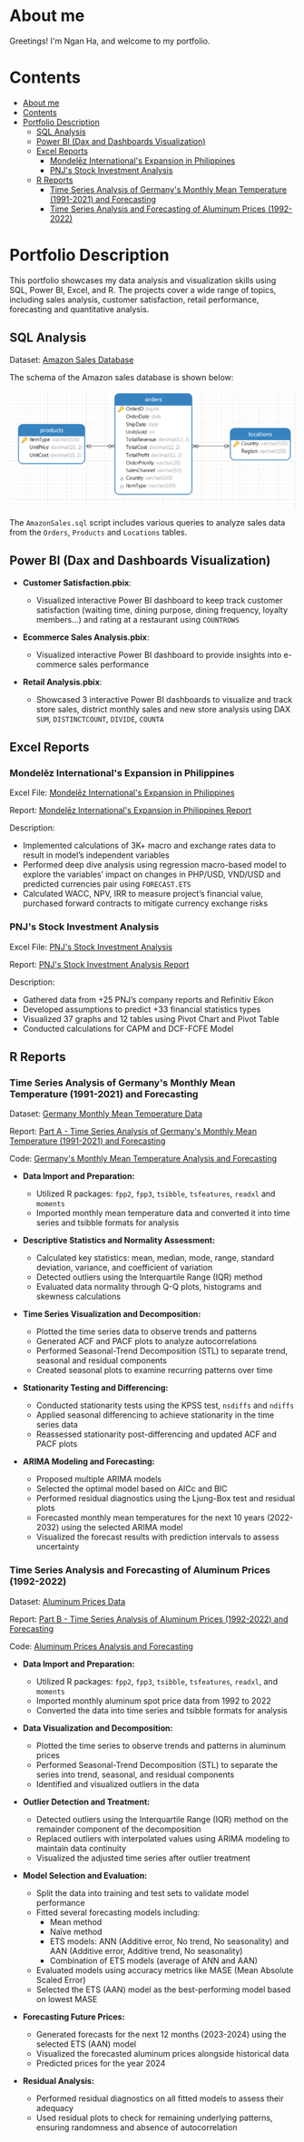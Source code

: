 

# About me
Greetings! I'm Ngan Ha, and welcome to my portfolio.

# Contents
  
<!-- TOC -->

- [About me](#about-me)
- [Contents](#contents)
- [Portfolio Description](#portfolio-description)
  - [SQL Analysis](#sql-analysis)
  - [Power BI (Dax and Dashboards Visualization)](#power-bi-dax-and-dashboards-visualization)
  - [Excel Reports](#excel-reports)
    - [Mondelēz International's Expansion in Philippines](#mondelēz-internationals-expansion-in-philippines)
    - [PNJ's Stock Investment Analysis](#pnjs-stock-investment-analysis)
  - [R Reports](#r-reports)
    - [Time Series Analysis of Germany's Monthly Mean Temperature (1991-2021) and Forecasting](#time-series-analysis-of-germanys-monthly-mean-temperature-1991-2021-and-forecasting)
    - [Time Series Analysis and Forecasting of Aluminum Prices (1992-2022)](#time-series-analysis-and-forecasting-of-aluminum-prices-1992-2022)

<!-- /TOC -->

# Portfolio Description

This portfolio showcases my data analysis and visualization skills using SQL, Power BI, Excel, and R. The projects cover a wide range of topics, including sales analysis, customer satisfaction, retail performance, forecasting and quantitative analysis.


## SQL Analysis

Dataset: [Amazon Sales Database](Datasets/AmazonSalesData.csv)

The schema of the Amazon sales database is shown below:

![Database Schema Diagram](AmazonSales_schema_figure.png)

The `AmazonSales.sql` script includes various queries to analyze sales data from the `Orders`, `Products` and `Locations` tables.


## Power BI (Dax and Dashboards Visualization)

- **Customer Satisfaction.pbix**: 
  - Visualized interactive Power BI dashboard to keep track customer satisfaction (waiting time, dining purpose, dining frequency, loyalty members...) and rating at a restaurant using `COUNTROWS` 

- **Ecommerce Sales Analysis.pbix**: 
  - Visualized interactive Power BI dashboard to provide insights into e-commerce sales performance

- **Retail Analysis.pbix**: 
  - Showcased 3 interactive Power BI dashboards to visualize and track store sales, district monthly sales and new store analysis using DAX `SUM`, `DISTINCTCOUNT`, `DIVIDE`, `COUNTA` 

## Excel Reports
### Mondelēz International's Expansion in Philippines

Excel File: [Mondelēz International's Expansion in Philippines](Datasets/Mondelēz%20International's%20Expansion%20in%20Philippines.xlsx)

Report: [Mondelēz International's Expansion in Philippines Report](Reports/Mondelēz%20International's%20Expansion%20in%20Philippines.pdf)


Description:
- Implemented calculations of 3K+ macro and exchange rates data to result in model’s independent variables
- Performed deep dive analysis using regression macro-based model to explore the variables’ impact on changes in PHP/USD, VND/USD and predicted currencies pair using `FORECAST.ETS`
- Calculated WACC, NPV, IRR to measure project’s financial value, purchased forward contracts to mitigate currency exchange risks

### PNJ's Stock Investment Analysis

Excel File: [PNJ's Stock Investment Analysis](Datasets/PNJ's%20Stock%20Investment%20Analysis.xlsx)

Report: [PNJ's Stock Investment Analysis Report](Reports/PNJ's%20Stock%20Investment%20Analysis.pdf)

Description:
- Gathered data from +25 PNJ’s company reports and Refinitiv Eikon
- Developed assumptions to predict +33 financial statistics types
- Visualized 37 graphs and 12 tables using Pivot Chart and Pivot Table
- Conducted calculations for CAPM and DCF-FCFE Model
  

## R Reports

### Time Series Analysis of Germany's Monthly Mean Temperature (1991-2021) and Forecasting

Dataset: [Germany Monthly Mean Temperature Data](Datasets/Germany's%20Monthly%20Mean%20Temperature%20(1991-2021).xlsx)

Report: [Part A - Time Series Analysis of Germany's Monthly Mean Temperature (1991-2021) and Forecasting](Reports/Germany's%20Monthly%20Temperature%20and%20Aluminium%20Prices%20Forecasting%20and%20Quantitative%20Analysis.pdf)

Code: [Germany's Monthly Mean Temperature Analysis and Forecasting](./Germany's%20Monthly%20Mean%20Temperature%20Analysis%20and%20Forecasting.R)

- **Data Import and Preparation:**
  - Utilized R packages: `fpp2`, `fpp3`, `tsibble`, `tsfeatures`, `readxl` and `moments`
  - Imported monthly mean temperature data and converted it into time series and tsibble formats for analysis

- **Descriptive Statistics and Normality Assessment:**
  - Calculated key statistics: mean, median, mode, range, standard deviation, variance, and coefficient of variation
  - Detected outliers using the Interquartile Range (IQR) method
  - Evaluated data normality through Q-Q plots, histograms and skewness calculations

- **Time Series Visualization and Decomposition:**
  - Plotted the time series data to observe trends and patterns
  - Generated ACF and PACF plots to analyze autocorrelations
  - Performed Seasonal-Trend Decomposition (STL) to separate trend, seasonal and residual components
  - Created seasonal plots to examine recurring patterns over time

- **Stationarity Testing and Differencing:**
  - Conducted stationarity tests using the KPSS test, `nsdiffs` and `ndiffs`
  - Applied seasonal differencing to achieve stationarity in the time series data
  - Reassessed stationarity post-differencing and updated ACF and PACF plots

- **ARIMA Modeling and Forecasting:**
  - Proposed multiple ARIMA models
  - Selected the optimal model based on AICc and BIC
  - Performed residual diagnostics using the Ljung-Box test and residual plots
  - Forecasted monthly mean temperatures for the next 10 years (2022-2032) using the selected ARIMA model
  - Visualized the forecast results with prediction intervals to assess uncertainty


### Time Series Analysis and Forecasting of Aluminum Prices (1992-2022)

Dataset: [Aluminum Prices Data](Datasets/Aluminum%20Prices%20(1992-2022).xlsx)


Report: [Part B - Time Series Analysis of Aluminum Prices (1992-2022) and Forecasting](Reports/Germany's%20Monthly%20Temperature%20and%20Aluminium%20Prices%20Forecasting%20and%20Quantitative%20Analysis.pdf)

Code: [Aluminum Prices Analysis and Forecasting](./Aluminum%20Prices%20Analysis%20and%20Forecasting.R)


- **Data Import and Preparation:**
  - Utilized R packages: `fpp2`, `fpp3`, `tsibble`, `tsfeatures`, `readxl`, and `moments`
  - Imported monthly aluminum spot price data from 1992 to 2022
  - Converted the data into time series and tsibble formats for analysis

- **Data Visualization and Decomposition:**
  - Plotted the time series to observe trends and patterns in aluminum prices
  - Performed Seasonal-Trend Decomposition (STL) to separate the series into trend, seasonal, and residual components
  - Identified and visualized outliers in the data

- **Outlier Detection and Treatment:**
  - Detected outliers using the Interquartile Range (IQR) method on the remainder component of the decomposition
  - Replaced outliers with interpolated values using ARIMA modeling to maintain data continuity
  - Visualized the adjusted time series after outlier treatment

- **Model Selection and Evaluation:**
  - Split the data into training and test sets to validate model performance
  - Fitted several forecasting models including:
    - Mean method
    - Naïve method
    - ETS models: ANN (Additive error, No trend, No seasonality) and AAN (Additive error, Additive trend, No seasonality)
    - Combination of ETS models (average of ANN and AAN)
  - Evaluated models using accuracy metrics like MASE (Mean Absolute Scaled Error)
  - Selected the ETS (AAN) model as the best-performing model based on lowest MASE

- **Forecasting Future Prices:**
  - Generated forecasts for the next 12 months (2023-2024) using the selected ETS (AAN) model
  - Visualized the forecasted aluminum prices alongside historical data
  - Predicted prices for the year 2024

- **Residual Analysis:**
  - Performed residual diagnostics on all fitted models to assess their adequacy
  - Used residual plots to check for remaining underlying patterns, ensuring randomness and absence of autocorrelation
  
